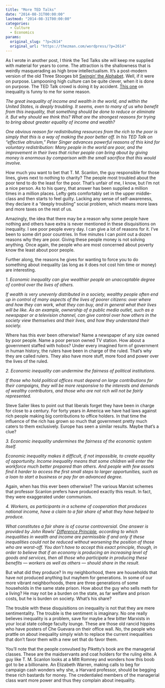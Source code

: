 ```yaml
---
title: "More TED Talks"
date: "2014-08-31T00:00:00"
lastmod: "2014-08-31T00:00:00"
categories:
  - Culture
  - Economics
params:
  original_slug: "?p=2614"
  original_url: "https://thezman.com/wordpress/?p=2614"
---
```


As I wrote in another post, I think the Ted Talks site will keep me
supplied with material for years to come. The attraction is the
shallowness that is weirdly masquerading as high brow intellectualism.
It’s a post-modern version of the old Three Stooges bit
<a href="https://www.youtube.com/watch?v=ZVWODdciZ88"
rel="noopener noreferrer" target="_blank">Swingin’ the Alphabet</a>.
Well, if it were on purpose. Lampooning high culture can be quite
clever, when it is done on purpose. The TED Talk crowd is doing it by
accident. <a
href="http://ideas.ted.com/2014/06/03/the-4-biggest-reasons-why-inequality-is-bad-for-society/"
rel="noopener noreferrer" target="_blank">This one</a> on inequality is
funny to me for some reason.

*The great inequality of income and wealth in the world, and within the
United States, is deeply troubling. It seems, even to many of us who
benefit from this inequality, that something should be done to reduce or
eliminate it. But why should we think this? What are the strongest
reasons for trying to bring about greater equality of income and
wealth?*

*One obvious reason for redistributing resources from the rich to the
poor is simply that this is a way of making the poor better off. In his
TED Talk on “effective altruism,” Peter Singer advances powerful reasons
of this kind for voluntary redistribution: Many people in the world are
poor, and the improvement in their lives that richer people can bring
about by giving money is enormous by comparison with the small sacrifice
that this would involve.*

How much you want to bet that T. M. Scanlon, the guy responsible for
those lines, gives next to nothing to charity? The people most troubled
about the poor tend to do the least for the poor. That’s unfair of me, I
know, but I’m not a nice person. As to his query, that answer has been
supplied a million times in a million places. Lefty gets comfortably set
in the upper middle-class and then starts to feel guilty. Lacking any
sense of self-awareness, they declare it a “deeply troubling” social
problem, which means more laws and more taxes on the rest of us.

Amazingly, the idea that there may be a reason why some people have
nothing and others have extra is never mentioned in these disquisitions
on inequality. I see poor people every day. I can give a lot of reasons
for it. I’ve been to some dirt poor countries. In five minutes I can
point out a dozen reasons why they are poor. Giving these people money
is not solving anything. Once again, the people who are most concerned
about poverty know the least about poor people.

Further along, the reasons he gives for wanting to force you to do
something about inequality (as long as it does not cost him time or
money) are interesting.

*1. Economic inequality can give wealthier people an unacceptable degree
of control over the lives of others.*

*If wealth is very unevenly distributed in a society, wealthy people
often end up in control of many aspects of the lives of poorer citizens:
over where and how they can work, what they can buy, and in general what
their lives will be like. As an example, ownership of a public media
outlet, such as a newspaper or a television channel, can give control
over how others in the society view themselves and their lives, and how
they understand their society.*

Where has this ever been otherwise? Name a newspaper of any size owned
by poor people. Name a poor person owned TV station. How about a
government staffed with hobos? Under every imagined form of government
in human history, the rulers have been in charge of the ruled. That’s
why they are called rulers. They also have more stuff, more food and
power over the lives of the ruled.

*2. Economic inequality can undermine the fairness of political
institutions.*

*If those who hold political offices must depend on large contributions
for their campaigns, they will be more responsive to the interests and
demands of wealthy contributors, and those who are not rich will not be
fairly represented.*

Steve Sailer likes to point out that liberals forget they have been in
charge for close to a century. For forty years in America we have had
laws against rich people making big contributions to office holders. In
that time the influence of the rich has grown so much that government
pretty much caters to them exclusively. Europe has seen a similar
results. Maybe that’s a clue?

*3. Economic inequality undermines the fairness of the economic system
itself.*

*Economic inequality makes it difficult, if not impossible, to create
equality of opportunity. Income inequality means that some children will
enter the workforce much better prepared than others. And people with
few assets find it harder to access the first small steps to larger
opportunities, such as a loan to start a business or pay for an advanced
degree.*

Again, when has this ever been otherwise? The various Marxist schemes
that professor Scanlon prefers have produced exactly this result. In
fact, they were exaggerated under communism.

*4. Workers, as participants in a scheme of cooperation that produces
national income, have a claim to a fair share of what they have helped
to produce.*

*What constitutes a fair share is of course controversial. One answer is
provided by John Rawls’ [Difference
Principle](http://plato.stanford.edu/entries/justice-distributive/#Difference),
according to which inequalities in wealth and income are permissible if
and only if these inequalities could not be reduced without worsening
the position of those who are worst-off. You don’t have to accept this
exact principle, though, in order to believe that if an economy is
producing an increasing level of goods and services, then all those who
participate in producing these benefits — workers as well as
others — should share in the result.*

But what did they produce? In my neighborhood, there are households that
have not produced anything but mayhem for generations. In some of our
more vibrant neighborhoods, there are three generations of some
households in the same state prison. How about the guy who sells meth
for a living? He may not be a burden on the state, as far welfare and
prison costs, but he is burden on society. What’s his share?

The trouble with these disquisitions on inequality is not that they are
mere sentimentality. The trouble is the sentiment is imaginary. No one
really believes inequality is a problem, save for maybe a few bitter
Marxists in your local state college faculty lounge. These are those old
rancid hippies who have posters of Che Guevara on their office wall. No,
the people who prattle on about inequality simply wish to replace the
current inequalities that don’t favor them with a new set that do favor
them.

You’ll note that the people convulsed by Piketty’s book are the
managerial classes. These are the maidservants and coat holders for the
ruling elite. A guy like T. M. Scanlon looks at a Mitt Romney and
wonders how this boob got to be a billionaire. An Elizabeth Warren,
making calls to beg for campaign cash wonders why she, a Harvard
professor, should be begging these rich bastards for money. The
credentialed members of the managerial class want more power and thus
they complain about inequality.
